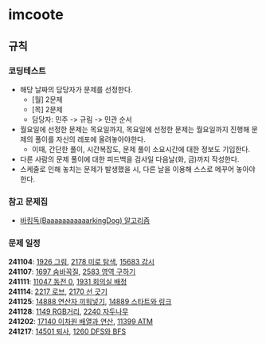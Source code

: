 # imcoote
## 규칙
### 코딩테스트
- 해당 날짜의 담당자가 문제를 선정한다.
  - [월] 2문제
  - [목] 2문제
  - 담당자: 민주 -> 규림 -> 민관 순서
- 월요일에 선정한 문제는 목요일까지, 목요일에 선정한 문제는 월요일까지 진행해 문제의 풀이를 자신의 레포에 올려놓아야한다.
  - 이때, 간단한 풀이, 시간복잡도, 문제 풀이 소요시간에 대한 정보도 기입한다.
- 다른 사람의 문제 풀이에 대한 피드백을 검사일 다음날(화, 금)까지 작성한다.
- 스케줄로 인해 놓치는 문제가 발생했을 시, 다른 날을 이용해 스스로 메꾸어 놓아야 한다.

### 참고 문제집
- [바킹독(BaaaaaaaaaaarkingDog) 알고리즘](https://www.acmicpc.net/workbook/top)

### 문제 일정
**241104**: [1926 그림](https://www.acmicpc.net/problem/1926), [2178 미로 탐색](https://www.acmicpc.net/problem/2178), [15683 감시](https://www.acmicpc.net/problem/15683)    
**241107**: [1697 숨바꼭질](https://www.acmicpc.net/problem/1697), [2583 영역 구하기](https://www.acmicpc.net/problem/2583)    
**241111**: [11047 동전 0](https://www.acmicpc.net/problem/11047), [1931 회의실 배정](https://www.acmicpc.net/problem/1931)   
**241114**: [2217 로브](https://www.acmicpc.net/problem/2217), [2170 선 긋기](https://www.acmicpc.net/problem/2170)   
**241125**: [14888 연산자 끼워넣기](https://www.acmicpc.net/problem/14888), [14889 스타트와 링크](https://www.acmicpc.net/problem/14889)   
**241128**: [1149 RGB거리](https://www.acmicpc.net/problem/1149), [2240 자두나무](https://www.acmicpc.net/problem/2240)   
**241202**: [17140 이차원 배열과 연산](https://www.acmicpc.net/problem/17140), [11399 ATM](https://www.acmicpc.net/problem/11399)   
**241217**: [14501 퇴사](https://www.acmicpc.net/problem/14501), [1260 DFS와 BFS](https://www.acmicpc.net/problem/1260)

